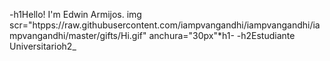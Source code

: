 -h1Hello! I'm Edwin Armijos. img scr="htpps://raw.githubusercontent.com/iampvangandhi/iampvangandhi/iampvangandhi/master/gifts/Hi.gif" anchura="30px"*h1-
-h2Estudiante Universitarioh2_

